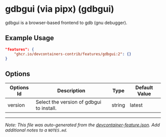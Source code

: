 

# gdbgui (via pipx) (gdbgui)

gdbgui is a browser-based frontend to gdb (gnu debugger).

## Example Usage

```json
"features": {
    "ghcr.io/devcontainers-contrib/features/gdbgui:2": {}
}
```

## Options

| Options Id | Description | Type | Default Value |
|-----|-----|-----|-----|
| version | Select the version of gdbgui to install. | string | latest |



---

_Note: This file was auto-generated from the [devcontainer-feature.json](https://github.com/devcontainers-contrib/features/blob/main/src/gdbgui/devcontainer-feature.json).  Add additional notes to a `NOTES.md`._
